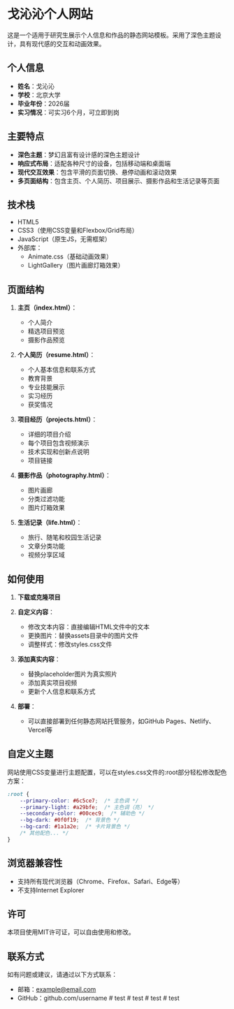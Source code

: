 # 戈沁沁个人网站

这是一个适用于研究生展示个人信息和作品的静态网站模板。采用了深色主题设计，具有现代感的交互和动画效果。

## 个人信息

- **姓名**：戈沁沁
- **学校**：北京大学
- **毕业年份**：2026届
- **实习情况**：可实习6个月，可立即到岗

## 主要特点

- **深色主题**：梦幻且富有设计感的深色主题设计
- **响应式布局**：适配各种尺寸的设备，包括移动端和桌面端
- **现代交互效果**：包含平滑的页面切换、悬停动画和滚动效果
- **多页面结构**：包含主页、个人简历、项目展示、摄影作品和生活记录等页面

## 技术栈

- HTML5
- CSS3（使用CSS变量和Flexbox/Grid布局）
- JavaScript（原生JS，无需框架）
- 外部库：
  - Animate.css（基础动画效果）
  - LightGallery（图片画廊灯箱效果）

## 页面结构

1. **主页（index.html）**：
   - 个人简介
   - 精选项目预览
   - 摄影作品预览

2. **个人简历（resume.html）**：
   - 个人基本信息和联系方式
   - 教育背景
   - 专业技能展示
   - 实习经历
   - 获奖情况

3. **项目经历（projects.html）**：
   - 详细的项目介绍
   - 每个项目包含视频演示
   - 技术实现和创新点说明
   - 项目链接

4. **摄影作品（photography.html）**：
   - 图片画廊
   - 分类过滤功能
   - 图片灯箱效果

5. **生活记录（life.html）**：
   - 旅行、随笔和校园生活记录
   - 文章分类功能
   - 视频分享区域

## 如何使用

1. **下载或克隆项目**

2. **自定义内容**：
   - 修改文本内容：直接编辑HTML文件中的文本
   - 更换图片：替换assets目录中的图片文件
   - 调整样式：修改styles.css文件

3. **添加真实内容**：
   - 替换placeholder图片为真实照片
   - 添加真实项目视频
   - 更新个人信息和联系方式

4. **部署**：
   - 可以直接部署到任何静态网站托管服务，如GitHub Pages、Netlify、Vercel等

## 自定义主题

网站使用CSS变量进行主题配置，可以在styles.css文件的:root部分轻松修改配色方案：

```css
:root {
    --primary-color: #6c5ce7;  /* 主色调 */
    --primary-light: #a29bfe;  /* 主色调（亮） */
    --secondary-color: #00cec9;  /* 辅助色 */
    --bg-dark: #0f0f19;  /* 背景色 */
    --bg-card: #1a1a2e;  /* 卡片背景色 */
    /* 其他配色... */
}
```

## 浏览器兼容性

- 支持所有现代浏览器（Chrome、Firefox、Safari、Edge等）
- 不支持Internet Explorer

## 许可

本项目使用MIT许可证，可以自由使用和修改。

## 联系方式

如有问题或建议，请通过以下方式联系：

- 邮箱：example@email.com
- GitHub：github.com/username #   t e s t  
 #   t e s t  
 #   t e s t  
 #   t e s t  
 